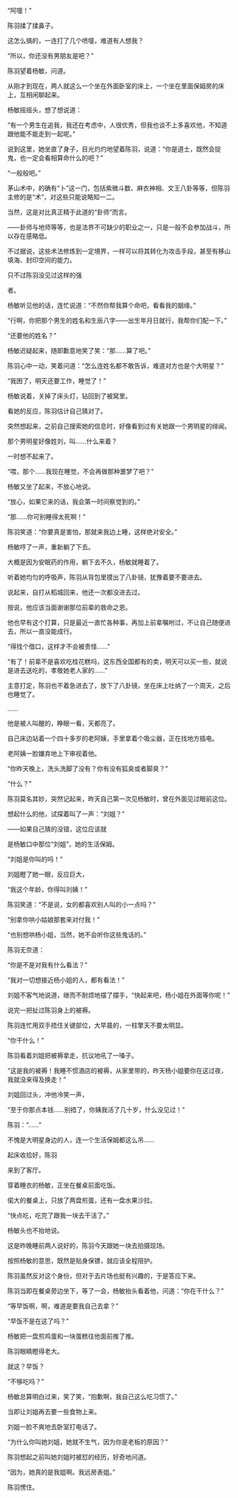 “阿嚏！”

陈羽揉了揉鼻子。

这怎么搞的，一连打了几个喷嚏，难道有人想我？

“所以，你还没有男朋友是吧？”

陈羽望着杨敏，问道。

从刚才到现在，两人就这么一个坐在外面卧室的床上，一个坐在里面保姆房的床上，互相闲聊起来。

杨敏摇摇头，想了想说道：

“有一个男生在追我，我还在考虑中，人很优秀，但我也谈不上多喜欢他，不知道跟他能不能走到一起呢。”

说到这里，她坐直了身子，目光灼灼地望着陈羽，说道：“你是道士，既然会捉鬼，也一定会看相算命什么的吧？”

“一般般吧。”

茅山术中，的确有“卜”这一门，包括紫微斗数、麻衣神相、文王八卦等等，但陈羽主修的是“术”，对这些只能说略知一二。

当然，这是对比真正精于此道的“卦师”而言。

——卦师与地师等等，也是法界不可缺少的职业之一，只是一般不会参加战斗，所以存在感略低。

不过据说，这些术法修炼到一定境界，一样可以将其转化为攻击手段，甚至有移山填海、封印空间的能力。

只不过陈羽没见过这样的强

者。

杨敏听见他的话，连忙说道：“不然你帮我算个命吧，看看我的姻缘。”

“行啊，你把那个男生的姓名和生辰八字——出生年月日就行，我帮你们配一下。”

“还要他的姓名？”

杨敏迟疑起来，随即歉意地笑了笑：“那……算了吧。”

陈羽心中一动，笑着问道：“怎么连姓名都不敢告诉，难道对方也是个大明星？”

“我困了，明天还要工作，睡觉了！”

杨敏说着，关掉了床头灯，钻回到了被窝里。

看她的反应，陈羽估计自己猜对了。

突然想起来，之前自己搜索她的信息时，好像看到过有关她跟一个男明星的绯闻。

那个男明星好像姓刘，叫……什么来着？

一时想不起来了。

“喂，那个……我现在睡觉，不会再做那种噩梦了吧？”

杨敏又坐了起来，不放心地说。

“放心，如果它来的话，我会第一时间察觉到的。”

“那……你可别睡得太死啊！”

陈羽笑道：“你要真是害怕，那就来我边上睡，这样绝对安全。”

杨敏哼了一声，重新躺了下去。

大概是因为安眠药的作用，躺下去不久，杨敏就睡着了。

听着她均匀的呼吸声，陈羽从背包里摸出了八卦镜，犹豫着要不要进去。

说起来，自打从稻城回来，他还一次都没进去过。

按说，他应该当面谢谢那位前辈的救命之恩。

他也早有这个打算，只是最近一直忙各种事，再加上前辈嘱咐过，不让自己随便进去，所以一直没能成行。

“得找个借口，这样才不会被责怪……”

“有了！前辈不是喜欢吃桂花糕吗，这东西全国都有的卖，明天可以买一些，就说是进去送吃的，孝敬她老人家的……”

主意打定，陈羽也不着急进去了，放下了八卦镜，坐在床上吐纳了一个周天，之后也睡觉了。

……

他是被人叫醒的，睁眼一看，天都亮了。

自己床边站着一个四十多岁的老阿姨，手里拿着个吸尘器，正在找地方插电。

老阿姨一脸嫌弃地上下审视着他。

“你昨天晚上，洗头洗脚了没有？你有没有狐臭或者脚臭？”

“什么？”

陈羽莫名其妙，突然记起来，昨天自己第一次见杨敏时，曾在外面见过眼前这位。

想起什么的他，试探着叫了一声：“刘姐？”

——如果自己猜的没错，这位应该就

是杨敏口中那位“刘姐”，她的生活保姆。

“刘姐是你叫的吗！”

刘姐瞪了她一眼，反应巨大，

“我这个年龄，你得叫刘姨！”

陈羽笑道：“不是说，女的都喜欢别人叫的小一点吗？”

“别拿你哄小姑娘那套来对付我！”

“也别想哄杨小姐，当然，她不会听你这些鬼话的。”

陈羽无奈道：

“你是不是对我有什么看法？”

“我对一切想接近杨小姐的人，都有看法！”

刘姐不客气地说道，继而不耐烦地摆了摆手，“快起来吧，杨小姐在外面等你呢！”

说完一把扯过陈羽身上的被褥。

陈羽连忙用双手捂住关键部位，大早晨的，一柱擎天不要太明显。

“你干什么！”

陈羽看着刘姐把被褥拿走，抗议地吼了一嗓子。

“这是我的被褥！我睡不惯酒店的被褥，从家里带的，昨天杨小姐要你在这过夜，我就没来得及换走！”

刘姐回过头，冲他冷笑一声，

“至于你那点本钱……别捂了，你姨我活了几十岁，什么没见过！”

陈羽：“……”

不愧是大明星身边的人，连一个生活保姆都这么吊……

起床收拾好，陈羽

来到了客厅。

穿着睡衣的杨敏，正坐在餐桌前面吃饭。

偌大的餐桌上，只放了两盘煎蛋，还有一盘水果沙拉。

“快点吃，吃完了跟我一块去干活了。”

杨敏头也不抬地说。

这是昨晚睡前两人说好的，陈羽今天跟她一块去拍摄现场。

按照杨敏的意思，既然是贴身保镖，就应该全程陪护。

陈羽虽然反对这个身份，但对于去片场也挺有兴趣的，于是答应下来。

陈羽当即在餐桌旁边坐下，等了一会，杨敏抬头看着他，问道：“你在干什么？”

“等早饭啊，啊，难道是要我自己去拿？”

“早饭不是在这了吗？”

杨敏把一盘煎鸡蛋和一块蛋糕往他面前推了推。

陈羽眼睛瞪得老大。

就这？早饭？

“不够吃吗？”

杨敏总算明白过来，笑了笑，“抱歉啊，我自己这么吃习惯了。”

当即让刘姐再去要一些食物上来。

刘姐一脸不爽地去卧室打电话了。

“为什么你叫她刘姐，她就不生气，因为你是老板的原因？”

陈羽想起之前叫她刘姐时被怼的经历，好奇地问道。

“因为，她真的是我姐啊。我远房表姐。”

陈羽愣住。
